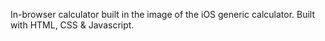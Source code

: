 In-browser calculator built in the image of the iOS generic calculator. Built with 
HTML, CSS & Javascript.
